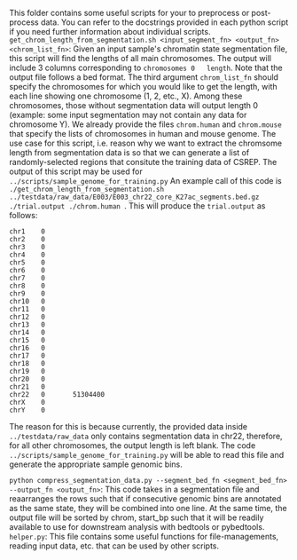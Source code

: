 This folder contains some useful scripts for your to preprocess or post-process data. You can refer to the docstrings provided in each python script if you need further information about individual scripts. 
```get_chrom_length_from_segmentation.sh <input_segment_fn> <output_fn> <chrom_list_fn>```: Given an input sample's chromatin state segmentation file, this script will find the lengths of all main chromosomes. The output will include 3 columns corresponding to ```chromosomes	0	length```. Note that the output file follows a bed format. The third argument ```chrom_list_fn``` should specify the chromosomes for which you would like to get the length, with each line showing one chromosome (1, 2, etc., X). Among these chromosomes, those without segmentation data will output length 0 (example: some input segmentation may not contain any data for chromosome Y). We already provide the files ```chrom.human``` and ```chrom.mouse``` that specify the lists of chromosomes in human and mouse genome. The use case for this script, i.e. reason why we want to extract the chromsome length from segmentation data is so that we can generate a list of randomly-selected regions that consitute the training data of CSREP. The output of this script may be used for ```../scripts/sample_genome_for_training.py``` 
An example call of this code is ```./get_chrom_length_from_segmentation.sh ../testdata/raw_data/E003/E003_chr22_core_K27ac_segments.bed.gz ./trial.output ./chrom.human ```. This will produce the ```trial.output``` as follows: 

```
chr1    0       
chr2    0       
chr3    0       
chr4    0       
chr5    0       
chr6    0       
chr7    0       
chr8    0       
chr9    0       
chr10   0       
chr11   0       
chr12   0       
chr13   0       
chr14   0       
chr15   0       
chr16   0       
chr17   0       
chr18   0       
chr19   0       
chr20   0       
chr21   0       
chr22   0       51304400
chrX    0       
chrY    0       
```
The reason for this is because currently, the provided data inside ```../testdata/raw_data``` only contains segmentation data in chr22, therefore, for all other chromosomes, the output length is left blank. The code ```../scripts/sample_genome_for_training.py``` will be able to read this file and generate the appropriate sample genomic bins. 

```python compress_segmentation_data.py --segment_bed_fn <segment_bed_fn> --output_fn <output_fn>```: This code takes in a segmentation file and reaarranges the rows such that if consecutive genomic bins are annotated as the same state, they will be combined into one line. At the same time, the output file will be sorted by chrom, start_bp such that it will be readily available to use for downstream analysis with bedtools or pybedtools. 
```helper.py```: This file contains some useful functions for file-managements, reading input data, etc. that can be used by other scripts. 